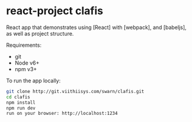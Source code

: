 # react-project clafis

React app that demonstrates using [React] with [webpack], and [babeljs], as well as project structure.

Requirements:
- git
- Node v6+
- npm v3+

To run the app locally:

```bash
git clone http://git.viithiisys.com/swarn/clafis.git
cd clafis
npm install 
npm run dev
run on your browser: http://localhost:1234
```
